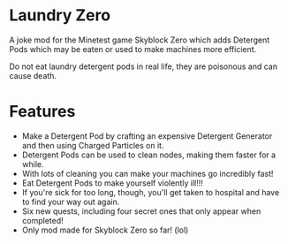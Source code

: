 Laundry Zero
============

A joke mod for the Minetest game Skyblock Zero which adds Detergent Pods which may be eaten or used to make machines more efficient.

Do not eat laundry detergent pods in real life, they are poisonous and can cause death.

Features
========

- Make a Detergent Pod by crafting an expensive Detergent Generator and then using Charged Particles on it.
- Detergent Pods can be used to clean nodes, making them faster for a while.
- With lots of cleaning you can make your machines go incredibly fast!
- Eat Detergent Pods to make yourself violently ill!!!
- If you're sick for too long, though, you'll get taken to hospital and have to find your way out again.
- Six new quests, including four secret ones that only appear when completed!
- Only mod made for Skyblock Zero so far! (lol)